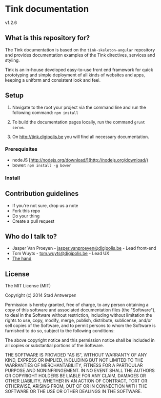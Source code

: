 # Tink documentation

v1.2.6

## What is this repository for?

The Tink documentation is based on the `tink-skeleton-angular` repository and provides documentation examples of the Tink directives, services and styling.

Tink is an in-house developed easy-to-use front end framework for quick prototyping and simple deployment of all kinds of websites and apps, keeping a uniform and consistent look and feel.

## Setup

1. Navigate to the root your project via the command line and run the following command: `npm install`

2. To build the documentation pages locally, run the command `grunt serve`.

3. On http://tink.digipolis.be you will find all necessary documentation.

### Prerequisites

* nodeJS [http://nodejs.org/download/](http://nodejs.org/download/)
* bower: `npm install -g bower`

### Install

## Contribution guidelines

* If you're not sure, drop us a note
* Fork this repo
* Do your thing
* Create a pull request

## Who do I talk to?

* Jasper Van Proeyen - jasper.vanproeyen@digipolis.be - Lead front-end
* Tom Wuyts - tom.wuyts@digipolis.be - Lead UX
* [The hand](https://www.youtube.com/watch?v=_O-QqC9yM28)

## License

The MIT License (MIT)

Copyright (c) 2014 Stad Antwerpen

Permission is hereby granted, free of charge, to any person obtaining a copy
of this software and associated documentation files (the "Software"), to deal
in the Software without restriction, including without limitation the rights
to use, copy, modify, merge, publish, distribute, sublicense, and/or sell
copies of the Software, and to permit persons to whom the Software is
furnished to do so, subject to the following conditions:

The above copyright notice and this permission notice shall be included in all
copies or substantial portions of the Software.

THE SOFTWARE IS PROVIDED "AS IS", WITHOUT WARRANTY OF ANY KIND, EXPRESS OR
IMPLIED, INCLUDING BUT NOT LIMITED TO THE WARRANTIES OF MERCHANTABILITY,
FITNESS FOR A PARTICULAR PURPOSE AND NONINFRINGEMENT. IN NO EVENT SHALL THE
AUTHORS OR COPYRIGHT HOLDERS BE LIABLE FOR ANY CLAIM, DAMAGES OR OTHER
LIABILITY, WHETHER IN AN ACTION OF CONTRACT, TORT OR OTHERWISE, ARISING FROM,
OUT OF OR IN CONNECTION WITH THE SOFTWARE OR THE USE OR OTHER DEALINGS IN THE
SOFTWARE.
